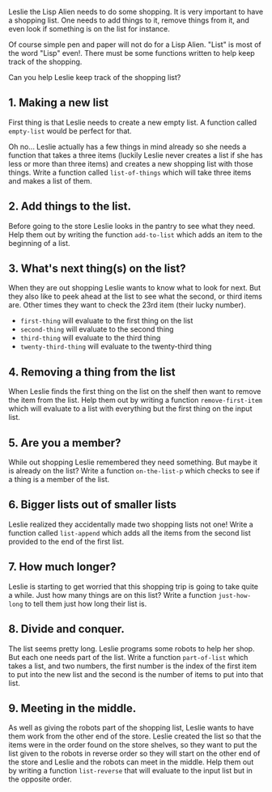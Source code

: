 Leslie the Lisp Alien needs to do some shopping. It is very important to have a shopping list. One needs to add things to it, remove things from it, and even look if something is on the list for instance.

Of course simple pen and paper will not do for a Lisp Alien. "List" is most of the word "Lisp" even!. There must be some functions written to help keep track of the shopping.

Can you help Leslie keep track of the shopping list?

## 1. Making a new list

First thing is that Leslie needs to create a new empty list. A function called `empty-list` would be perfect for that.

Oh no... Leslie actually has a few things in mind already so she needs a function that takes a three items (luckily Leslie never creates a list if she has less or more than three items) and creates a new shopping list with those things. Write a function called `list-of-things` which will take three items and makes a list of them.

## 2. Add things to the list.

Before going to the store Leslie looks in the pantry to see what they need. Help them out by writing the function `add-to-list` which adds an item to the beginning of a list.

## 3. What's next thing(s) on the list?

When they are out shopping Leslie wants to know what to look for next. But they also like to peek ahead at the list to see what the second, or third items are. Other times they want to check the 23rd item (their lucky number).

- `first-thing` will evaluate to the first thing on the list
- `second-thing` will evaluate to the second thing
- `third-thing` will evaluate to the third thing
- `twenty-third-thing` will evaluate to the twenty-third thing

## 4. Removing a thing from the list

When Leslie finds the first thing on the list on the shelf then want to remove the item from the list. Help them out by writing a function `remove-first-item` which will evaluate to a list with everything but the first thing on the input list.

## 5. Are you a member?

While out shopping Leslie remembered they need something. But maybe it is already on the list? Write a function `on-the-list-p` which checks to see if a thing is a member of the list.

## 6. Bigger lists out of smaller lists

Leslie realized they accidentally made two shopping lists not one! Write a function called `list-append` which adds all the items from the second list provided to the end of the first list.

## 7. How much longer?

Leslie is starting to get worried that this shopping trip is going to take quite a while. Just how many things are on this list? Write a function `just-how-long` to tell them just how long their list is.

## 8. Divide and conquer.

The list seems pretty long. Leslie programs some robots to help her shop. But each one needs part of the list. Write a function `part-of-list` which takes a list, and two numbers, the first number is the index of the first item to put into the new list and the second is the number of items to put into that list.

## 9. Meeting in the middle.

As well as giving the robots part of the shopping list, Leslie wants to have them work from the other end of the store. Leslie created the list so that the items were in the order found on the store shelves, so they want to put the list given to the robots in reverse order so they will start on the other end of the store and Leslie and the robots can meet in the middle. Help them out by writing a function `list-reverse` that will evaluate to the input list but in the opposite order.
